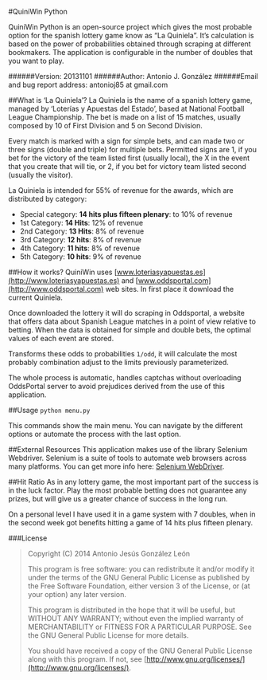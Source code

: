 #QuiniWin Python

QuiniWin Python is an open-source project which gives the most probable option for the spanish lottery game know as “La Quiniela”. It’s calculation is based on the power of probabilities obtained through scraping at different bookmakers. The application is configurable in the number of doubles that you want to play.

######Version:
20131101
######Author:
Antonio J. González
######Email and bug report address:
antonioj85 at gmail.com

##What is ‘La Quiniela’?
La Quiniela is the name of a spanish lottery game, managed by ‘Loterías y Apuestas del Estado’, based at National Football League Championship. The bet is made on a list of 15 matches, usually composed by 10 of First Division and 5 on Second Division.

Every match is marked with a sign for simple bets, and can made two or three signs (double and triple) for multiple bets. Permitted signs are 1, if you bet for the victory of the team listed first (usually local), the X in the event that you create that will tie, or 2, if you bet for victory team listed second (usually the visitor).

La Quiniela is intended for 55% of revenue for the awards, which are distributed by category:
* Special category: __14 hits plus fifteen plenary__: to 10% of revenue 
* 1st Category: __14 Hits__: 12% of revenue 
* 2nd Category: __13 Hits__: 8% of revenue 
* 3rd Category: __12 hits__: 8% of revenue 
* 4th Category: __11 hits__: 8% of revenue 
* 5th Category: __10 hits__: 9% of revenue

##How it works?
QuiniWin uses [www.loteriasyapuestas.es](http://www.loteriasyapuestas.es) and [www.oddsportal.com](http://www.oddsportal.com) web sites. In first place it download the current Quiniela.

Once downloaded the lottery it will do scraping in Oddsportal, a website that offers data about Spanish League matches in a point of view relative to betting. When the data is obtained for simple and double bets, the optimal values of each event are stored.

Transforms these odds to probabilities `1/odd`, it will calculate the most probably combination adjust to the limits previously parameterized.  

The whole process is automatic, handles captchas without overloading OddsPortal server to avoid prejudices derived from the use of this application.

##Usage
`python menu.py`

This commands show the main menu. You can navigate by the different options or automate the process with the last option.

##External Resources
This application makes use of the library Selenium Webdriver. Selenium is a suite of tools to automate web browsers across many platforms. You can get more info here: [Selenium WebDriver](http://docs.seleniumhq.org/projects/webdriver/).

##Hit Ratio
As in any lottery game, the most important part of the success is in the luck factor. Play the most probable betting does not guarantee any prizes, but will give us a greater chance of success in the long run.

On a personal level I have used it in a game system with 7 doubles, when in the second week got benefits hitting a game of 14 hits plus fifteen plenary.

###License
>Copyright (C) 2014  Antonio Jesús González León
>
>This program is free software: you can redistribute it and/or modify it under the terms of the GNU General Public License as published by the Free Software Foundation, either version 3 of the License, or (at your option) any later version.
>
>This program is distributed in the hope that it will be useful, but WITHOUT ANY WARRANTY; without even the implied warranty of MERCHANTABILITY or FITNESS FOR A PARTICULAR PURPOSE.  See the GNU General Public License for more details.
>
>You should have received a copy of the GNU General Public License along with this program. If not, see [http://www.gnu.org/licenses/](http://www.gnu.org/licenses/).
